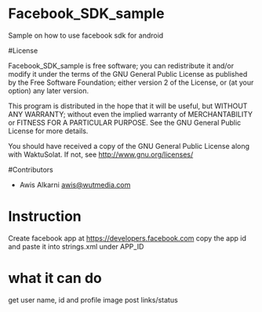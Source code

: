 Facebook_SDK_sample
===================

Sample on how to use facebook sdk for android

#License

Facebook_SDK_sample is free software; you can redistribute it and/or modify it under the terms of the GNU General Public License as published by the Free Software Foundation; either version 2 of the License, or (at your option) any later version.

This program is distributed in the hope that it will be useful, but WITHOUT ANY WARRANTY; without even the implied warranty of MERCHANTABILITY or FITNESS FOR A PARTICULAR PURPOSE. See the GNU General Public License for more details.

You should have received a copy of the GNU General Public License along with WaktuSolat. If not, see <http://www.gnu.org/licenses/>

#Contributors

- Awis Alkarni <awis@wutmedia.com> 

# Instruction
Create facebook app at https://developers.facebook.com
copy the app id and paste it into strings.xml under APP_ID

# what it can do

get user name, id and profile image
post links/status

